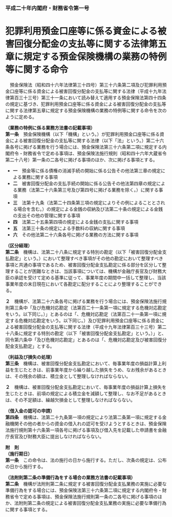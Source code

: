### 平成二十年内閣府・財務省令第一号  
# 犯罪利用預金口座等に係る資金による被害回復分配金の支払等に関する法律第五章に規定する預金保険機構の業務の特例等に関する命令  
　預金保険法（昭和四十六年法律第三十四号）第三十六条第二項及び犯罪利用預金口座等に係る資金による被害回復分配金の支払等に関する法律（平成十九年法律第百三十三号）第三十一条において読み替えて適用する預金保険法第四十四条の規定に基づき、犯罪利用預金口座等に係る資金による被害回復分配金の支払等に関する法律第五章に規定する預金保険機構の業務の特例等に関する命令を次のように定める。  
  
**（業務の特例に係る業務方法書の記載事項）**  
**第一条**　預金保険機構（以下「機構」という。）が犯罪利用預金口座等に係る資金による被害回復分配金の支払等に関する法律（以下「法」という。）第二十六条各号に掲げる業務を行う場合には、預金保険法第三十六条第二項に規定する内閣府令・財務省令で定める事項は、預金保険法施行規則（昭和四十六年大蔵省令第二十八号）第一条の二各号に掲げる事項のほか、次に掲げる事項とする。  
* **一**　預金等に係る債権の消滅手続の開始に係る公告その他法第三章の規定による業務に関する事項  
* **二**　被害回復分配金の支払手続の開始に係る公告その他法第四章の規定による業務（法第二十六条第三号及び第四号に掲げる業務を除く。）に関する事項  
* **三**　法第十九条（法第二十四条第三項の規定によりその例によることとされる場合を含む。）の規定による金銭の収納及び法第二十条の規定による金銭の支出その他の管理に関する事項  
* **四**　法第二十五条第四項の規定による金銭の支払に関する事項  
* **五**　法第三十条の規定による手数料の収納に関する事項  
* **六**　その他法第二十六条各号に掲げる業務の方法に関する事項  
  
**（区分経理）**  
**第二条**　機構は、法第二十八条に規定する特別の勘定（以下「被害回復分配金支払勘定」という。）において整理すべき事項がその他の勘定において整理すべき事項と共通の事項であるため、被害回復分配金支払勘定に係る部分を区分して整理することが困難なときは、当該事項については、機構が金融庁長官及び財務大臣の承認を受けて定める基準に従って、事業年度の期間中一括して整理し、当該事業年度の末日現在において各勘定に配分することにより整理することができる。  
  
**２**　機構が、法第二十六条各号に掲げる業務を行う場合には、預金保険法施行規則第三条中「及び危機対応勘定（法第百二十一条第一項に規定する危機対応勘定をいう。以下同じ。）」とあるのは「、危機対応勘定（法第百二十一条第一項に規定する危機対応勘定をいう。以下同じ。）及び犯罪利用預金口座等に係る資金による被害回復分配金の支払等に関する法律（平成十九年法律第百三十三号）第二十八条に規定する特別の勘定（以下「被害回復分配金支払勘定」という。）」と、同令第六条中「及び危機対応勘定」とあるのは「、危機対応勘定及び被害回復分配金支払勘定」とする。  
  
**（利益及び損失の処理）**  
**第三条**　機構は、被害回復分配金支払勘定において、毎事業年度の損益計算上利益を生じたときは、前事業年度から繰り越した損失をうめ、なお残余があるときは、その残余の額は、積立金として整理しなければならない。  
  
**２**　機構は、被害回復分配金支払勘定において、毎事業年度の損益計算上損失を生じたときは、前項の規定による積立金を減額して整理し、なお不足があるときは、その不足額は、繰越欠損金として整理しなければならない。  
  
**（借入金の認可の申請）**  
**第四条**　機構は、法第二十九条第一項の規定により法第二条第一項に規定する金融機関その他の者からの資金の借入れの認可を受けようとするときは、預金保険法施行規則第十六条第一項各号に掲げる事項及び借入先を記載した申請書を金融庁長官及び財務大臣に提出しなければならない。  
  
**附　則**  
**（施行期日）**  
**第一条**　この命令は、法の施行の日から施行する。ただし、次条の規定は、公布の日から施行する。  
  
**（法附則第二条の準備行為をする場合の業務方法書の記載事項）**  
**第二条**　機構が法附則第二条に規定する被害回復分配金支払業務の実施に必要な準備行為をする場合には、預金保険法第三十六条第二項に規定する内閣府令・財務省令で定める事項は、預金保険法施行規則第一条の二各号に掲げる事項のほか、法附則第二条の規定による被害回復分配金支払業務の実施に必要な準備行為に関する事項とする。  
  
